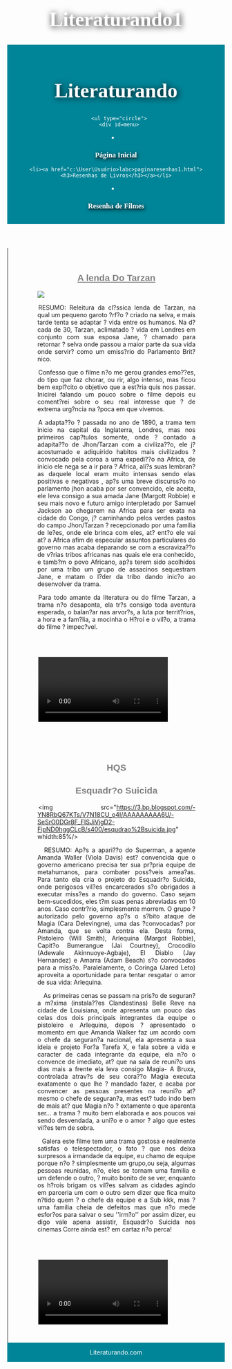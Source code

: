 # Literaturando1
<!DOCTYPE html>
<html lang="pt-br">
<head>
<meta content='width=device-width, initial-scale=1'name='viewport/>'
<meta charset="UTF-8"/>
<title>Literaturando</title>

<style>
header, footer {
    padding: 1em;
    color: white;
    background-color: #008598;
    clear: left;
    text-align: center;
    
    
}
 
}
body{
    background-color: white;
}
p{
    text-align:justify;
    text-indent:2px;
    
}
 img{
     whidth:85%;
     img-align: center;
 }


   h2{ 
       font-family:Arial;
       font size :30pt;
       color:#808080;
       text-align: center;
   }
   h3{
       font-family:germany;
       color:white;
       text-shadow:2px 2px 8px #000000;
   }
    h4{
        font-family:Arial;
        font-size:10pt;
    }
     h1{
        font-family:Areal;
        font-size:35pt;
        color:white;
        text-shadow:2px 2px 15px #000000;
        text-align: center;
    }
    div#menu{
        display: inline block;
    }
    
    }
    div#menu ul{
        
        
       
    }
   div#menu li{
        
        list-style:none;
       
        
        
    }
    }
    
div.container {
    width: 95%%;
    border: 7px solid gray;
  
    }
}

header, footer {
    padding: 1em;
    color: black;
    background-color: orange;
    clear: left;
    
}

nav {
    float: left;
    max-width: 10px;
    margin: 2;
    padding: 1em;
}

nav ul {
    list-style-type: none;
    padding: 0;
}
   
nav ul a {
    text-decoration: none;
}

article {
    margin-left: 0px;
    border-left: 2px solid gray;
    padding: 2em;
    overflow: hidden;
}
</style>
</head>
<body>

<div id="cabecalho">

<header>
<hgroup>
   <h1>Literaturando</h1>
   
      
      <ul type="circle">
      <div id=menu>
       
          
   <li><a href="c:\User\Usuário>labc>paginainicial.txt.html"><h3>Página Inicial</h3></a></li>
   
   
    <li><a href="c:\User\Usuário>labc>paginaresenhas1.html"><h3>Resenhas de Livros</h3></a></li>
    
    
   <li><a href="c:\User\Usuário>labc>resenhafilmes.txt"><h3>Resenha de Filmes</h3></a></li>
   
   
   
</ul>
</div>
  </hgroup>
</header>
  

<article>
  <h2><u>A lenda Do Tarzan</u></h2>
  <figure>
  <img src="https://4.bp.blogspot.com/-8BoWV7wpGCE/V5_QAdROrXI/AAAAAAAAAuY/gjsT3Le3RgAEOVAld-7FuwhW4qwuHY7KwCEw/s640/tarzan2.jpg"widhith:85% />
  <figcapition>
      <p style="text-align:justify;">RESUMO: Releitura da cl?ssica lenda de Tarzan, na qual um pequeno garoto ?rf?o ? criado na selva, e mais tarde tenta se adaptar ? vida entre os humanos. Na d?cada de 30, Tarzan, aclimatado ? vida em Londres em conjunto com sua esposa Jane, ? chamado para retornar ? selva onde passou a maior parte da sua vida onde servir? como um emiss?rio do Parlamento Brit?nico.</p>
      <p style="text-align:justify;">Confesso que o filme n?o me gerou grandes emo??es, do tipo que faz chorar, ou rir, algo intenso, mas ficou bem expl?cito o objetivo que a est?ria quis nos passar. Inicirei falando um pouco sobre o filme depois eu coment?rei sobre o seu real interesse que ? de extrema urg?ncia na ?poca em que vivemos.</p>
   <p style="text-align:justify;">A adapta??o ? passada no ano de 1890, a trama tem inicio na capital da Inglaterra, Londres, mas nos primeiros cap?tulos somente, onde ? contado a adapita??o de Jhon/Tarzan com a civiliza??o, ele j? acostumado e adiquirido habitos mais civilizados ? convocado pela coroa a uma expedi??o na Africa, de inicio ele nega se a ir para  ? Africa, ali?s suas lembran?as daquele local eram muito intensas sendo elas positivas e negativas , ap?s uma breve discurss?o no parlamento jhon acaba por ser  convencido, ele aceita,  ele leva consigo a sua amada Jane (Margott Robbie) e seu mais novo e futuro amigo interpletado por Samuel Jackson ao chegarem na Africa para ser exata na cidade do Congo, j? caminhando pelos verdes pastos do campo Jhon/Tarzan ? recepcionado por uma familia de le?es, onde ele brinca com eles, at? ent?o ele vai at? a Africa afim de especular assuntos particulares do governo mas acaba deparando se com a escraviza??o de v?rias tribos africanas nas quais ele era conhecido, e tamb?m o povo Africano, ap?s terem sido acolhidos por uma tribo um grupo de assacinos sequestram Jane, e matam o l?der da tribo dando inic?o ao desenvolver da trama.</p>
  <p style="text-align:justify;"> Para todo amante da literatura ou do filme Tarzan, a trama n?o desaponta, ela tr?s consigo toda aventura esperada, o balan?ar nas arvor?s, a luta por territ?rios, a hora e a fam?lia, a mocinha o H?roi e o vil?o, a trama do filme ? impec?vel.</p>
  </br></br>
  <a><p> <video controls=?true? autoplay=?true? width=?400? height=?300?>
 <source src="https://www.youtube.com/watch?v=dNzTFhkV0og"></a></p>
</video>

      
  
  </br></br></br>
  <p><h2>HQS</h2></p>


<p><h2>Esquadr?o Suicida</h2></p>

<img src="https://3.bp.blogspot.com/-YN8RbQ67KTs/V7N18CU_o4I/AAAAAAAAA6U/-SeSrO0DGr8F_FISJiVjgD2-FipND0hggCLcB/s400/esqudrao%2Bsuicida.jpg" whidth:85%/>

<p style="text-align:justify;">&nbsp;&nbsp;RESUMO: Ap?s a apari??o do Superman, a agente Amanda Waller (Viola Davis) est? convencida que o governo americano precisa ter sua pr?pria equipe de metahumanos, para combater poss?veis amea?as. Para tanto ela cria o projeto do Esquadr?o Suicida, onde perigosos vil?es encarcerados s?o obrigados a executar miss?es a mando do governo. Caso sejam bem-sucedidos, eles t?m suas penas abreviadas em 10 anos. Caso contr?rio, simplesmente morrem. O grupo ? autorizado pelo governo ap?s o s?bito ataque de Magia (Cara Delevingne), uma das ?convocadas? por Amanda, que se volta contra ela. Desta forma, Pistoleiro (Will Smith), Arlequina (Margot Robbie), Capit?o Bumerangue (Jai Courtney), Crocodilo (Adewale Akinnuoye-Agbaje), El Diablo (Jay Hernandez) e Amarra (Adam Beach) s?o convocados para a miss?o. Paralelamente, o Coringa (Jared Leto) aproveita a oportunidade para tentar resgatar o amor de sua vida: Arlequina.</p>
<p style="text-align:justify;">&nbsp;&nbsp;  As primeiras cenas se passam na pris?o de seguran?a m?xima (instala??es Clandestinas) Belle Reve na cidade de Louisiana, onde apresenta um pouco das celas dos dois principais integrantes da equipe o pistoleiro e Arlequina, depois ? apresentado o momento em que Amanda Walker faz um acordo com o chefe da seguran?a nacional, ela apresenta a sua ideia e projeto For?a Tarefa X,  e fala sobre a vida e caracter de cada integrante da equipe, ela n?o o convence de imediato, at? que na sala de reuni?o uns dias mais a frente ela leva consigo Magia- A Bruxa, controlada atrav?s de seu cora??o Magia executa exatamente o que lhe ? mandado fazer, e acaba por convencer as pessoas presentes na reuni?o at? mesmo o chefe de seguran?a, mas est? tudo indo bem de mais at? que Magia n?o ? extamente o que aparenta ser... a trama ? muito bem elaborada e aos poucos vai sendo desvendada, a uni?o e o amor ? algo que estes vil?es tem de sobra.</p>
 <p style="text-align:justify;">&nbsp;&nbsp;Galera este filme tem uma trama gostosa e realmente satisfas o telespectador, o fato ? que nos deixa surpresos a irmandade da equipe, eu chamo de equipe porque n?o ? simplesmente um grupo,ou seja, algumas pessoas reunidas, n?o, eles se tornam uma familia e um defende o outro, ? muito bonito de se ver, enquanto os h?rois brigam os vil?es salvam as cidades agindo em parceria um com o outro sem dizer que fica muito n?tido quem ? o chefe da equipe e a Sub kkk, mas ? uma familia cheia de defeitos mas que n?o mede esfor?os para salvar o seu ''irm?o'' por assim dizer, eu digo vale apena assistir, Esquadr?o Suicida nos cinemas Corre ainda est? em cartaz n?o perca!</p>
 </br></br>
 <a><p> <video controls=?true? autoplay=?true? width=?400? height=?300?>
 <source src="https://www.youtube.com/watch?v=WI3hecGO_04"></a></p>
</video>

</article>

<footer>Literaturando.com</footer>

</div>

</body>
</html>
